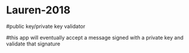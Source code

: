 # Lauren-2018


#public key/private key validator


#this app will eventually accept a message signed with a private key and validate that signature